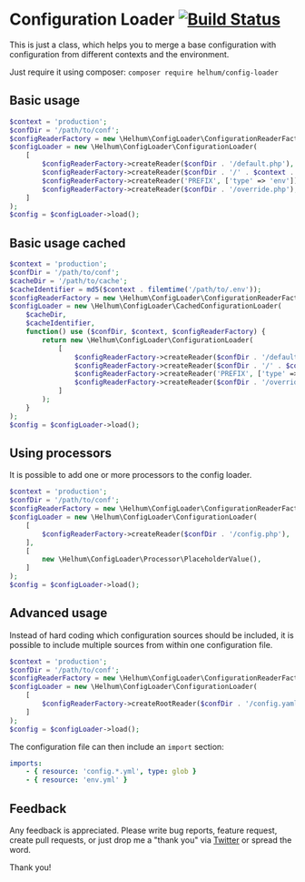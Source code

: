 # Configuration Loader [![Build Status](https://github.com/helhum/config-loader/actions/workflows/Test.yml/badge.svg)](https://github.com/helhum/config-loader/actions/workflows/Test.yml)

This is just a class, which helps you to merge a base configuration with configuration
from different contexts and the environment.

Just require it using composer: `composer require helhum/config-loader`

## Basic usage

```php
$context = 'production';
$confDir = '/path/to/conf';
$configReaderFactory = new \Helhum\ConfigLoader\ConfigurationReaderFactory($confDir);
$configLoader = new \Helhum\ConfigLoader\ConfigurationLoader(
    [
        $configReaderFactory->createReader($confDir . '/default.php'),
        $configReaderFactory->createReader($confDir . '/' . $context . '.php'),
        $configReaderFactory->createReader('PREFIX', ['type' => 'env']),
        $configReaderFactory->createReader($confDir . '/override.php'),
    ]
);
$config = $configLoader->load();
```

## Basic usage cached

```php
$context = 'production';
$confDir = '/path/to/conf';
$cacheDir = '/path/to/cache';
$cacheIdentifier = md5($context . filemtime('/path/to/.env'));
$configReaderFactory = new \Helhum\ConfigLoader\ConfigurationReaderFactory($confDir);
$configLoader = new \Helhum\ConfigLoader\CachedConfigurationLoader(
    $cacheDir,
    $cacheIdentifier,
    function() use ($confDir, $context, $configReaderFactory) {
        return new \Helhum\ConfigLoader\ConfigurationLoader(
            [
                $configReaderFactory->createReader($confDir . '/default.php'),
                $configReaderFactory->createReader($confDir . '/' . $context . '.php'),
                $configReaderFactory->createReader('PREFIX', ['type' => 'env']),
                $configReaderFactory->createReader($confDir . '/override.php'),
            ]
        );
    }
);
$config = $configLoader->load();
```

## Using processors

It is possible to add one or more processors to the config loader.

```php
$context = 'production';
$confDir = '/path/to/conf';
$configReaderFactory = new \Helhum\ConfigLoader\ConfigurationReaderFactory($confDir);
$configLoader = new \Helhum\ConfigLoader\ConfigurationLoader(
    [
        $configReaderFactory->createReader($confDir . '/config.php'),
    ],
    [
        new \Helhum\ConfigLoader\Processor\PlaceholderValue(),
    ]
);
$config = $configLoader->load();
```

## Advanced usage

Instead of hard coding which configuration sources should be included, it is
possible to include multiple sources from within one configuration file.

```php
$context = 'production';
$confDir = '/path/to/conf';
$configReaderFactory = new \Helhum\ConfigLoader\ConfigurationReaderFactory($confDir);
$configLoader = new \Helhum\ConfigLoader\ConfigurationLoader(
    [
        $configReaderFactory->createRootReader($confDir . '/config.yaml'),
    ]
);
$config = $configLoader->load();
```

The configuration file can then include an `import` section:

```yaml
imports:
    - { resource: 'config.*.yml', type: glob }
    - { resource: 'env.yml' }
```

## Feedback

Any feedback is appreciated. Please write bug reports, feature request, create
pull requests, or just drop me a "thank you" via [Twitter](https://twitter.com/helhum)
or spread the word.

Thank you!
